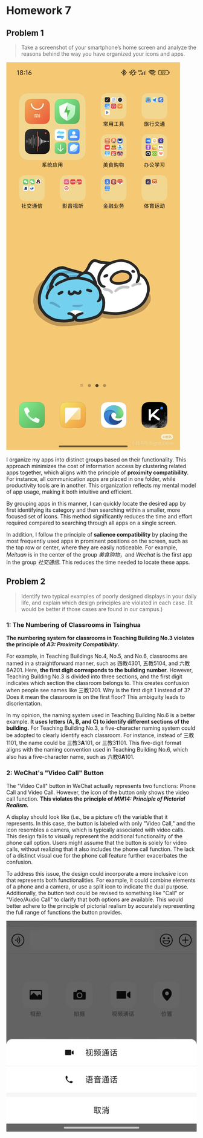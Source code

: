 # Homework 7

## Problem 1

> Take a screenshot of your smartphone’s home screen and analyze the reasons behind the way you have organized your icons and apps.

![screenshot](./assets/screenshot.png)

I organize my apps into distinct groups based on their functionality. This approach minimizes the cost of information access by clustering related apps together, which aligns with the principle of **proximity compatibility**. For instance, all communication apps are placed in one folder, while productivity tools are in another. This organization reflects my mental model of app usage, making it both intuitive and efficient.

By grouping apps in this manner, I can quickly locate the desired app by first identifying its category and then searching within a smaller, more focused set of icons. This method significantly reduces the time and effort required compared to searching through all apps on a single screen.

In addition, I follow the principle of **salience compatibility** by placing the most frequently used apps in prominent positions on the screen, such as the top row or center, where they are easily noticeable. For example, *Meituan* is in the center of the group *美食购物*，and *Wechat* is the first app in the group *社交通信*. This reduces the time needed to locate these apps.

## Problem 2

> Identify two typical examples of poorly designed displays in your daily life, and explain which design principles are violated in each case. (It would be better if those cases are found in our campus.)

### 1: The Numbering of Classrooms in Tsinghua

**The numbering system for classrooms in Teaching Building No.3 violates the principle of *A3: Proximity Compatibility*.**

For example, in Teaching Buildings No.4, No.5, and No.6, classrooms are named in a straightforward manner, such as 四教4301, 五教5104, and 六教6A201. Here, **the first digit corresponds to the building number**. However, Teaching Building No.3 is divided into three sections, and the first digit indicates which section the classroom belongs to. This creates confusion when people see names like 三教1201. Why is the first digit 1 instead of 3? Does it mean the classroom is on the first floor? This ambiguity leads to disorientation.

In my opinion, the naming system used in Teaching Building No.6 is a better example. **It uses letters (A, B, and C) to identify different sections of the building.** For Teaching Building No.3, a five-character naming system could be adopted to clearly identify each classroom. For instance, instead of 三教1101, the name could be 三教3**A**101, or 三教3**1**101. This five-digit format aligns with the naming convention used in Teaching Building No.6, which also has a five-character name, such as 六教6**A**101.

### 2: WeChat's "Video Call" Button

The "Video Call" button in WeChat actually represents two functions: Phone Call and Video Call. However, the icon of the button only shows the video call function. **This violates the principle of *MM14: Principle of Pictorial Realism.***

A display should look like (i.e., be a picture of) the variable that it represents. In this case, the button is labeled with only "Video Call," and the icon resembles a camera, which is typically associated with video calls. This design fails to visually represent the additional functionality of the phone call option. Users might assume that the button is solely for video calls, without realizing that it also includes the phone call function. The lack of a distinct visual cue for the phone call feature further exacerbates the confusion.

To address this issue, the design could incorporate a more inclusive icon that represents both functionalities. For example, it could combine elements of a phone and a camera, or use a split icon to indicate the dual purpose. Additionally, the button text could be revised to something like "Call" or "Video/Audio Call" to clarify that both options are available. This would better adhere to the principle of pictorial realism by accurately representing the full range of functions the button provides.

![Wechat's "Video Call" Button](./assets/wechat-s-video-call-button.png)
